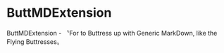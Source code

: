 # ButtMDExtension
ButtMDExtension  - 〝For to Buttress up with Generic MarkDown, like the Flying Buttresses〟
